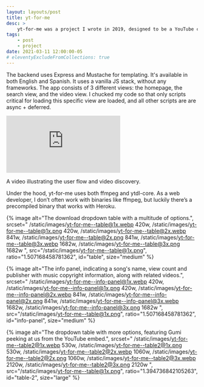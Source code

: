 ```yaml
---
layout: layouts/post
title: yt-for-me
desc: >
    yt-for-me was a project I wrote in 2019, designed to be a YouTube clone with download capabilities.
tags:
    - post
    - project
date: 2021-03-11 12:00:00-05
# eleventyExcludeFromCollections: true
---
```


The backend uses Express and Mustache for templating. It's available in both English and Spanish. It uses a vanilla JS stack, without any frameworks. The app consists of 3 different views: the homepage, the search view, and the video view. I chucked my code so that only scripts critical for loading this specific view are loaded, and all other scripts are are async + deferred.

<div class="sticky">
    <div class="ratiod" style="--ratio: 1.6;">
        <iframe class="ratiod__target" src="https://www.youtube.com/embed/pCSRKvJRmD0?showinfo=0&mute=1" frameborder="0" allow="accelerometer; autoplay; encrypted-media; gyroscope; picture-in-picture" allowfullscreen></iframe>
    </div>
    <p class="sticky__label">A video illustrating the user flow and video discovery.</p>
</div>

Under the hood, yt-for-me uses both ffmpeg and ytdl-core. As a web developer, I don’t often work with binaries like ffmpeg, but luckily there’s a precompiled binary that works with Heroku.

{% image
    alt="The download dropdown table with a multitude of options.",
    srcset="
        /static/images/yt-for-me--table@1x.webp 420w,
        /static/images/yt-for-me--table@1x.png 420w,
        /static/images/yt-for-me--table@2x.webp 841w,
        /static/images/yt-for-me--table@2x.png 841w,
        /static/images/yt-for-me--table@3x.webp 1682w,
        /static/images/yt-for-me--table@3x.png 1682w
    ",
    src="/static/images/yt-for-me--table@1x.png",
    ratio="1.507168458781362",
    id="table",
    size="medium"
%}

{% image
    alt="The info panel, indicating a song's name, view count and publisher with music copyright information, along with related videos.",
    srcset="
        /static/images/yt-for-me--info-panel@1x.webp 420w,
        /static/images/yt-for-me--info-panel@1x.png 420w,
        /static/images/yt-for-me--info-panel@2x.webp 841w,
        /static/images/yt-for-me--info-panel@2x.png 841w,
        /static/images/yt-for-me--info-panel@3x.webp 1682w,
        /static/images/yt-for-me--info-panel@3x.png 1682w
    ",
    src="/static/images/yt-for-me--table@1x.png",
    ratio="1.507168458781362",
    id="info-panel",
    size="medium"
%}

{% image
    alt="The dropdown table with more options, featuring Gumi peeking at us from the YouTube embed.",
    srcset="
    /static/images/yt-for-me--table2@1x.webp 530w,
    /static/images/yt-for-me--table2@1x.png 530w,
    /static/images/yt-for-me--table2@2x.webp 1060w,
    /static/images/yt-for-me--table2@2x.png 1060w,
    /static/images/yt-for-me--table2@3x.webp 2120w,
    /static/images/yt-for-me--table2@3x.png 2120w
    ",
    src="/static/images/yt-for-me--table@1x.png",
    ratio="1.394736842105263",
    id="table-2",
    size="large"
%}


<!--  -->
[yt-for-me]: https://yt.benjic.xyz
